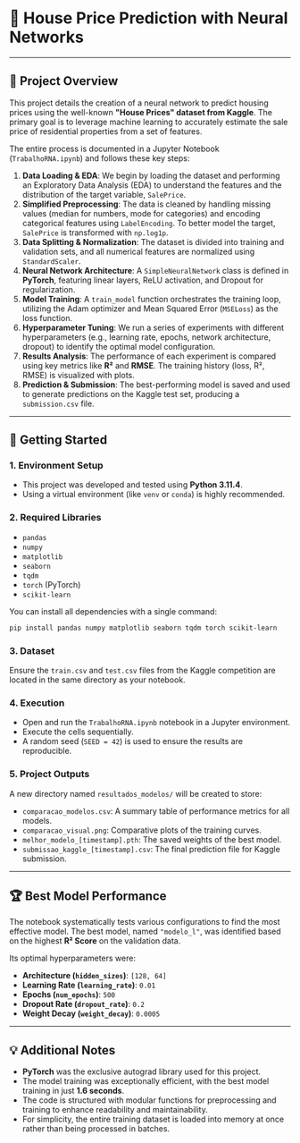 # 🧠 House Price Prediction with Neural Networks

---

## 📖 Project Overview

This project details the creation of a neural network to predict housing prices using the well-known **"House Prices" dataset from Kaggle**. The primary goal is to leverage machine learning to accurately estimate the sale price of residential properties from a set of features.

The entire process is documented in a Jupyter Notebook (`TrabalhoRNA.ipynb`) and follows these key steps:

1.  **Data Loading & EDA**: We begin by loading the dataset and performing an Exploratory Data Analysis (EDA) to understand the features and the distribution of the target variable, `SalePrice`.
2.  **Simplified Preprocessing**: The data is cleaned by handling missing values (median for numbers, mode for categories) and encoding categorical features using `LabelEncoding`. To better model the target, `SalePrice` is transformed with `np.log1p`.
3.  **Data Splitting & Normalization**: The dataset is divided into training and validation sets, and all numerical features are normalized using `StandardScaler`.
4.  **Neural Network Architecture**: A `SimpleNeuralNetwork` class is defined in **PyTorch**, featuring linear layers, ReLU activation, and Dropout for regularization.
5.  **Model Training**: A `train_model` function orchestrates the training loop, utilizing the Adam optimizer and Mean Squared Error (`MSELoss`) as the loss function.
6.  **Hyperparameter Tuning**: We run a series of experiments with different hyperparameters (e.g., learning rate, epochs, network architecture, dropout) to identify the optimal model configuration.
7.  **Results Analysis**: The performance of each experiment is compared using key metrics like **R²** and **RMSE**. The training history (loss, R², RMSE) is visualized with plots.
8.  **Prediction & Submission**: The best-performing model is saved and used to generate predictions on the Kaggle test set, producing a `submission.csv` file.

---

## 🚀 Getting Started

### **1. Environment Setup**

* This project was developed and tested using **Python 3.11.4**.
* Using a virtual environment (like `venv` or `conda`) is highly recommended.

### **2. Required Libraries**

* `pandas`
* `numpy`
* `matplotlib`
* `seaborn`
* `tqdm`
* `torch` (PyTorch)
* `scikit-learn`

You can install all dependencies with a single command:

```bash
pip install pandas numpy matplotlib seaborn tqdm torch scikit-learn
```

### **3. Dataset**

Ensure the `train.csv` and `test.csv` files from the Kaggle competition are located in the same directory as your notebook.

### **4. Execution**

* Open and run the `TrabalhoRNA.ipynb` notebook in a Jupyter environment.
* Execute the cells sequentially.
* A random seed (`SEED = 42`) is used to ensure the results are reproducible.

### **5. Project Outputs**

A new directory named `resultados_modelos/` will be created to store:

* `comparacao_modelos.csv`: A summary table of performance metrics for all models.
* `comparacao_visual.png`: Comparative plots of the training curves.
* `melhor_modelo_[timestamp].pth`: The saved weights of the best model.
* `submissao_kaggle_[timestamp].csv`: The final prediction file for Kaggle submission.

---

## 🏆 Best Model Performance

The notebook systematically tests various configurations to find the most effective model. The best model, named `"modelo_l"`, was identified based on the highest **R² Score** on the validation data.

Its optimal hyperparameters were:

* **Architecture (`hidden_sizes`)**: `[128, 64]`
* **Learning Rate (`learning_rate`)**: `0.01`
* **Epochs (`num_epochs`)**: `500`
* **Dropout Rate (`dropout_rate`)**: `0.2`
* **Weight Decay (`weight_decay`)**: `0.0005`

---

## 💡 Additional Notes

* **PyTorch** was the exclusive autograd library used for this project.
* The model training was exceptionally efficient, with the best model training in just **1.6 seconds**.
* The code is structured with modular functions for preprocessing and training to enhance readability and maintainability.
* For simplicity, the entire training dataset is loaded into memory at once rather than being processed in batches.
